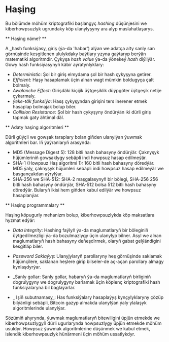 # Haşing

Bu bölümde möhüm kriptografiki başlangyç _hashing_ düşünjesini we kiberhowpsuzlyk ugrundaky köp ulanylyşyny ara alyp maslahatlaşarys.

** Haşing näme? **

A _hash funksiýasy, giriş (ýa-da 'habar') alýan we adatça alty sanly san görnüşinde kesgitlenen ululykdaky baýtlary yzyna gaýtaryp berýän matematiki algoritmdir. Çykyşa _hash value_ ýa-da ýönekeý _hash_ diýilýär. Gowy hash funksiýasynyň käbir aýratynlyklary:

- _Deterministic_: Şol bir giriş elmydama şol bir hash çykyşyna getirer.
- _Efficient_: Haşy hasaplamak üçin alnan wagt mümkin boldugyça çalt bolmaly.
- _Awalanche Effect_: Girişdäki kiçijik üýtgeşiklik düýpgöter üýtgeşik netije çykarmaly.
- _ýeke-täk funksiýa_: Hasş çykyşyndan girişini ters inerener etmek hasaplap bolmajak bolup biler.
- _Collision Resistance_: Şol bir hash çykyşyny öndürýän iki dürli giriş tapmak gaty ähtimal däl.

** Adaty haşing algoritmleri **

Dürli güýçli we gowşak taraplary bolan giňden ulanylýan ýuwmak algoritmleri bar. Iň ýaýranlaryň arasynda:

- MD5 (Message Digest 5): 128 bitli hash bahasyny öndürýär. Çaknyşyk hüjümleriniň gowşaklygy sebäpli indi howpsuz hasap edilmeýär.
- SHA-1 (Howpsuz Haş algoritmi 1): 160 bitli hash bahasyny döredýär. MD5 ýaly, çaknyşyk hüjümleri sebäpli indi howpsuz hasap edilmeýär we basgançakdan aýrylýar.
- SHA-256 we SHA-512: SHA-2 maşgalasynyň bir bölegi, SHA-256 256 bitli hash bahasyny öndürýär, SHA-512 bolsa 512 bitli hash bahasyny döredýär. Bularyň ikisi hem giňden kabul edilýär we howpsuz hasaplanýar.

** Haşing programmalary **

Haşing köpugurly mehanizm bolup, kiberhowpsuzlykda köp maksatlara hyzmat edýär:

- _Data Integrity_: Hashing faýlyň ýa-da maglumatlaryň bir böleginiň üýtgedilmezligi ýa-da bozulmazlygy üçin ulanylyp bilner. Asyl we alnan maglumatlaryň hash bahasyny deňeşdirmek, olaryň gabat gelýändigini kesgitläp biler.

- _Password Saklaýyş_: Ulanyjylaryň parollaryny heş görnüşinde saklamak hüjümçilere, saklanan heşlere girip bilseler-de aç-açan parollary almagy kynlaşdyrýar.

- _Sanly gollar: Sanly gollar, habaryň ýa-da maglumatlaryň birliginiň dogrulygyny we dogrulygyny barlamak üçin köplenç kriptografiki hash funksiýalaryna bil baglaýarlar.

- _ Işiň subutnamasy_: Has funksiýalary hasaplaýyş kynçylyklaryny çözüp bilýänligi sebäpli, Bitcoin gazyp almakda ulanylýan ýaly ylalaşyk algoritmlerinde ulanylýar.

Sözümiň ahyrynda, ýuwmak maglumatlaryň bitewiligini üpjün etmekde we kiberhowpsuzlygyň dürli ugurlarynda howpsuzlygy üpjün etmekde möhüm usuldyr. Howpsuz ýuwmak algoritmlerine düşünmek we kabul etmek, islendik kiberhowpsuzlyk hünärmeni üçin möhüm ussatlykdyr.